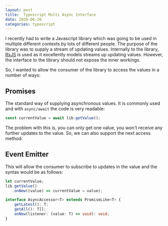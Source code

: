 ```yaml
---
layout: post
title:  Typescript Multi Async Interface
date: 2020-06-26
categories: typescript
---
```


I recently had to write a Javascript library which was going to be used in multiple different contexts by lots of different people. The purpose of the library was to supply a stream of updating values. Internally to the library, [RxJS](https://github.com/ReactiveX/rxjs) is used as it excellently models streams up updating values. However, the interface to the library should not expose the inner workings.

So, I wanted to allow the consumer of the library to access the values in a number of ways:

## Promises

The standard way of supplying asynchronous values. It is commonly used and with `async/await` the code is very readable:

```typescript
const currentValue = await lib.getValue();
```

The problem with this is, you can only get one value, you won't receive any further updates to the value. So, we can also support the next access method:

## Event Emitter

This will allow the consumer to subscribe to updates in the value and the syntax would be as follows:

```typescript
let currentValue;
lib.getValue()
   .onNew((value) => currentValue = value);
```



```typescript
interface AsyncAccessor<T> extends PromiseLike<T> {
    getLatest(): T;
    getAll(): T[];
    onNew(listener: (value: T) => void): void;
}
```

